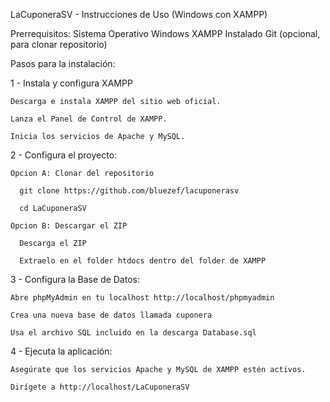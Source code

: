 LaCuponeraSV - Instrucciones de Uso (Windows con XAMPP)
  
  Prerrequisitos:
  Sistema Operativo Windows
  XAMPP Instalado
  Git (opcional, para clonar repositorio)
  
  Pasos para la instalación:
  
  1 - Instala y configura XAMPP
  
    Descarga e instala XAMPP del sitio web oficial.
    
    Lanza el Panel de Control de XAMPP.
    
    Inicia los servicios de Apache y MySQL.
    
  2 - Configura el proyecto:
  
    Opcion A: Clonar del repositorio
    
      git clone https://github.com/bluezef/lacuponerasv
      
      cd LaCuponeraSV
      
    Opcion B: Descargar el ZIP
    
      Descarga el ZIP
      
      Extraelo en el folder htdocs dentro del folder de XAMPP
    
  3 - Configura la Base de Datos:
  
    Abre phpMyAdmin en tu localhost http://localhost/phpmyadmin
    
    Crea una nueva base de datos llamada cuponera
    
    Usa el archivo SQL incluido en la descarga Database.sql
    
  4 - Ejecuta la aplicación:
  
    Asegúrate que los servicios Apache y MySQL de XAMPP estén activos.
    
    Dirígete a http://localhost/LaCuponeraSV
